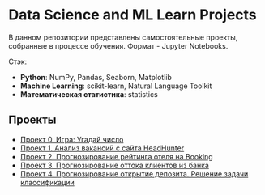 # Data Science and ML Learn Projects

В данном репозитории представлены самостоятельные проекты, собранные в процессе обучения. Формат - Jupyter Notebooks.

Стэк:  
  - **Python**: NumPy, Pandas, Seaborn, Matplotlib
  - **Machine Learning**: scikit-learn, Natural Language Toolkit
  - **Математическая статистика**: statistics
  
## Проекты

* [Проект 0. Игра: Угадай число](https://github.com/belovengineer/data_science_learn/tree/main/project_0)
* [Проект 1. Анализ вакансий с сайта HeadHunter](https://github.com/belovengineer/data_science_learn/tree/main/project_1)
* [Проект 2. Прогнозирование рейтинга отеля на Booking](https://github.com/belovengineer/data_science_learn/tree/main/project_2)
* [Проект 3. Прогнозирование оттока клиентов из банка](https://github.com/belovengineer/data_science_learn/tree/main/project_3)
* [Проект 4. Прогнозирование открытие депозита. Решение задачи классификации](https://github.com/belovengineer/data_science_learn/tree/main/project_4)